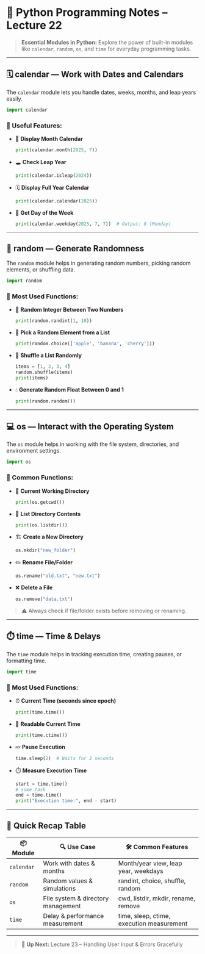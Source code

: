 # 🚀 Python Programming Notes – Lecture 22

> **Essential Modules in Python:** Explore the power of built-in modules like `calendar`, `random`, `os`, and `time` for everyday programming tasks.

---

## 🗓️ calendar — Work with Dates and Calendars

The `calendar` module lets you handle dates, weeks, months, and leap years easily.

```python
import calendar
```

### 🔹 Useful Features:

- 📆 **Display Month Calendar**
  ```python
  print(calendar.month(2025, 7))
  ```
- 🕳️ **Check Leap Year**
  ```python
  print(calendar.isleap(2024))
  ```
- 🗓️ **Display Full Year Calendar**
  ```python
  print(calendar.calendar(2025))
  ```
- 📅 **Get Day of the Week**
  ```python
  print(calendar.weekday(2025, 7, 7))  # Output: 0 (Monday)
  ```

---

## 🎲 random — Generate Randomness

The `random` module helps in generating random numbers, picking random elements, or shuffling data.

```python
import random
```

### 🔹 Most Used Functions:

- 🎯 **Random Integer Between Two Numbers**
  ```python
  print(random.randint(1, 10))
  ```
- 🧠 **Pick a Random Element from a List**
  ```python
  print(random.choice(['apple', 'banana', 'cherry']))
  ```
- 🔀 **Shuffle a List Randomly**
  ```python
  items = [1, 2, 3, 4]
  random.shuffle(items)
  print(items)
  ```
- 💧 **Generate Random Float Between 0 and 1**
  ```python
  print(random.random())
  ```

---

## 💻 os — Interact with the Operating System

The `os` module helps in working with the file system, directories, and environment settings.

```python
import os
```

### 🔹 Common Functions:

- 📍 **Current Working Directory**
  ```python
  print(os.getcwd())
  ```
- 📂 **List Directory Contents**
  ```python
  print(os.listdir())
  ```
- 🏗️ **Create a New Directory**
  ```python
  os.mkdir("new_folder")
  ```
- ✏️ **Rename File/Folder**
  ```python
  os.rename("old.txt", "new.txt")
  ```
- ❌ **Delete a File**
  ```python
  os.remove("data.txt")
  ```

> ⚠️ Always check if file/folder exists before removing or renaming.

---

## ⏱️ time — Time & Delays

The `time` module helps in tracking execution time, creating pauses, or formatting time.

```python
import time
```

### 🔹 Most Used Functions:

- ⏰ **Current Time (seconds since epoch)**
  ```python
  print(time.time())
  ```
- 🧭 **Readable Current Time**
  ```python
  print(time.ctime())
  ```
- 💤 **Pause Execution**
  ```python
  time.sleep(2)  # Waits for 2 seconds
  ```
- ⏱️ **Measure Execution Time**
  ```python
  start = time.time()
  # some task
  end = time.time()
  print("Execution time:", end - start)
  ```

---

## 📝 Quick Recap Table

| 📦 Module  | 🔍 Use Case                        | 🛠️ Common Features                       |
| ---------- | ---------------------------------- | ----------------------------------------- |
| `calendar` | Work with dates & months           | Month/year view, leap year, weekdays      |
| `random`   | Random values & simulations        | randint, choice, shuffle, random          |
| `os`       | File system & directory management | cwd, listdir, mkdir, rename, remove       |
| `time`     | Delay & performance measurement    | time, sleep, ctime, execution measurement |

---

> 📌 **Up Next:** Lecture 23 – Handling User Input & Errors Gracefully

